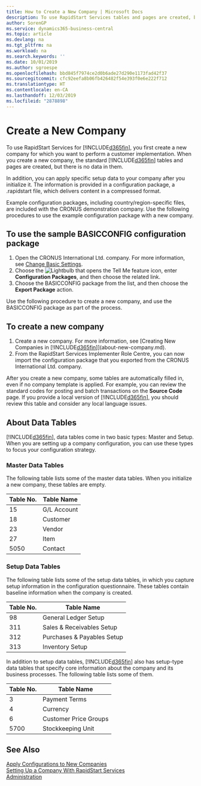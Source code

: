 ```yaml
---
title: How to Create a New Company | Microsoft Docs
description: To use RapidStart Services tables and pages are created, but there is no data in them.
author: SorenGP
ms.service: dynamics365-business-central
ms.topic: article
ms.devlang: na
ms.tgt_pltfrm: na
ms.workload: na
ms.search.keywords: ''
ms.date: 10/01/2019
ms.author: sgroespe
ms.openlocfilehash: bbd845f7974ce2d0b6ade27d290e1173fad42f37
ms.sourcegitcommit: cfc92eefa8b06fb426482f54e393f0e6e222f712
ms.translationtype: HT
ms.contentlocale: en-CA
ms.lasthandoff: 12/03/2019
ms.locfileid: "2878898"
---
```

# <a name="create-a-new-company"></a>Create a New Company
To use RapidStart Services for [!INCLUDE[d365fin](includes/d365fin_md.md)], you first create a new company for which you want to perform a customer implementation. When you create a new company, the standard [!INCLUDE[d365fin](includes/d365fin_md.md)] tables and pages are created, but there is no data in them.

In addition, you can apply specific setup data to your company after you initialize it. The information is provided in a configuration package, a .rapidstart file, which delivers content in a compressed format.  

Example configuration packages, including country/region-specific files, are included with the CRONUS demonstration company. Use the following procedures to use the example configuration package with a new company.  

## <a name="to-use-the-sample-basicconfig-configuration-package"></a>To use the sample BASICCONFIG configuration package  
1. Open the CRONUS International Ltd. company. For more information, see [Change Basic Settings](ui-change-basic-settings.md).
2. Choose the ![Lightbulb that opens the Tell Me feature](media/ui-search/search_small.png "Tell me what you want to do") icon, enter **Configuration Packages**, and then choose the related link.  
3. Choose the BASICCONFIG package from the list, and then choose the **Export Package** action.  

Use the following procedure to create a new company, and use the BASICCONFIG package as part of the process.  

## <a name="to-create-a-new-company"></a>To create a new company  
1. Create a new company. For more information, see [Creating New Companies in [!INCLUDE[d365fin](includes/d365fin_md.md)]](about-new-company.md).
2. From the RapidStart Services Implementer Role Centre, you can now import the configuration package that you exported from the CRONUS International Ltd. company.

After you create a new company, some tables are automatically filled in, even if no company template is applied. For example, you can review the standard codes for posting and batch transactions on the **Source Code** page. If you provide a local version of [!INCLUDE[d365fin](includes/d365fin_md.md)], you should review this table and consider any local language issues.

## <a name="about-data-tables"></a>About Data Tables
[!INCLUDE[d365fin](includes/d365fin_md.md)], data tables come in two basic types: Master and Setup. When you are setting up a company configuration, you can use these types to focus your configuration strategy.  

### <a name="master-data-tables"></a>Master Data Tables  
The following table lists some of the master data tables. When you initialize a new company, these tables are empty.  

|Table No.|Table Name|  
|-------------------|--------------------|  
|15|G/L Account|  
|18|Customer|  
|23|Vendor|  
|27|Item|  
|5050|Contact|  

### <a name="setup-data-tables"></a>Setup Data Tables  
The following table lists some of the setup data tables, in which you capture setup information in the configuration questionnaire. These tables contain baseline information when the company is created.  

|Table No.|Table Name|  
|-------------------|--------------------|  
|98|General Ledger Setup|  
|311|Sales & Receivables Setup|  
|312|Purchases & Payables Setup|  
|313|Inventory Setup|  

In addition to setup data tables, [!INCLUDE[d365fin](includes/d365fin_md.md)] also has setup-type data tables that specify core information about the company and its business processes. The following table lists some of them.  

|Table No.|Table Name|  
|-------------------|--------------------|  
|3|Payment Terms|  
|4|Currency|  
|6|Customer Price Groups|  
|5700|Stockkeeping Unit|

  

## <a name="see-also"></a>See Also  
[Apply Configurations to New Companies](admin-apply-configuration-to-new-companies.md)  
[Setting Up a Company With RapidStart Services](admin-set-up-a-company-with-rapidstart.md)  
[Administration](admin-setup-and-administration.md)
